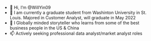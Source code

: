 - 👋 Hi, I’m @WillYin09
- 👀 I am currently a graduate student from Washinton University in St. Louis. Majored in Customer Analyst, will graduate in May 2022 
- 🌱 I Globally minded storyteller who learns from some of the best business people in the US & China
- 📫 Actively seeking professional data analyst/market analyst roles

<!---
WillYin09/WillYin09 is a ✨ special ✨ repository because its `README.md` (this file) appears on your GitHub profile.
You can click the Preview link to take a look at your changes.
--->
